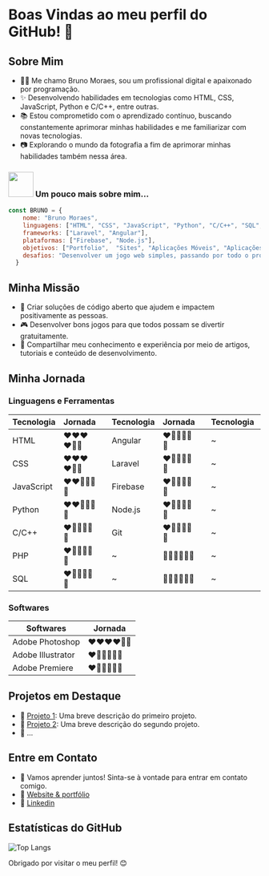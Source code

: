 # Boas Vindas ao meu perfil do GitHub! 👋

## Sobre Mim

- 👨‍💻 Me chamo Bruno Moraes, sou um profissional digital e apaixonado por programação.
- ✨ Desenvolvendo habilidades em tecnologias como HTML, CSS, JavaScript, Python e C/C++, entre outras.
- 📚 Estou comprometido com o aprendizado contínuo, buscando constantemente aprimorar minhas habilidades e me familiarizar com novas tecnologias.
- 📷 Explorando o mundo da fotografia a fim de aprimorar minhas habilidades também nessa área.
### <img src="https://media.giphy.com/media/VgCDAzcKvsR6OM0uWg/giphy.gif" width="50"> Um pouco mais sobre mim...
```Javascript
const BRUNO = {
    nome: "Bruno Moraes",
    linguagens: ["HTML", "CSS", "JavaScript", "Python", "C/C++", "SQL", "PHP"],
    frameworks: ["Laravel", "Angular"],
    plataformas: ["Firebase", "Node.js"],
    objetivos: ["Portfolio",  "Sites", "Aplicações Móveis", "Aplicações Desktop", "Aplicações Web", "Aplicações de Nuvem", "Jogos", "Artigos", "Fotos", "Ilustraçoes"],
    desafios: "Desenvolver um jogo web simples, passando por todo o processo de desenvolvimento, desde a concepção da ideia até a implantação do jogo.",
  }
````

## Minha Missão

- 🎯 Criar soluções de código aberto que ajudem e impactem positivamente as pessoas.
- 🎮 Desenvolver bons jogos para que todos possam se divertir gratuitamente.
- 📖 Compartilhar meu conhecimento e experiência por meio de artigos, tutoriais e conteúdo de desenvolvimento.

## Minha Jornada
### Linguagens e Ferramentas
| Tecnologia     | Jornada                |           | Tecnologia  | Jornada                |           | Tecnologia | Jornada                |
| -------------- | ---------------------- | --------- | ----------- | ---------------------- | --------- | ---------- | ---------------------- |
| HTML           | ❤❤❤❤🤍🤍           |           | Angular     | ❤🤍🤍🤍🤍🤍         |           | ~          | 🤍🤍🤍🤍🤍🤍         |
| CSS            | ❤❤❤❤🤍🤍           |           | Laravel     | ❤🤍🤍🤍🤍🤍         |           | ~          | 🤍🤍🤍🤍🤍🤍         |
| JavaScript     | ❤❤🤍🤍🤍🤍         |           | Firebase    | ❤🤍🤍🤍🤍🤍         |           | ~          | 🤍🤍🤍🤍🤍🤍         |
| Python         | ❤❤🤍🤍🤍🤍         |           | Node.js     | ❤🤍🤍🤍🤍🤍         |           | ~          | 🤍🤍🤍🤍🤍🤍         |
| C/C++          | ❤🤍🤍🤍🤍🤍         |           | Git         | ❤🤍🤍🤍🤍🤍        |           | ~          | 🤍🤍🤍🤍🤍🤍         |
| PHP            | ❤🤍🤍🤍🤍🤍         |           | ~           | 🤍🤍🤍🤍🤍🤍        |           | ~          | 🤍🤍🤍🤍🤍🤍         |
| SQL            | ❤🤍🤍🤍🤍🤍         |           | ~           | 🤍🤍🤍🤍🤍🤍        |           | ~          | 🤍🤍🤍🤍🤍🤍         |



### Softwares
| Softwares            | Jornada                |
| -------------------- | ---------------------- |
| Adobe Photoshop      | ❤❤❤❤🤍🤍             |
| Adobe Illustrator    | ❤🤍🤍🤍🤍🤍           |
| Adobe Premiere       | ❤🤍🤍🤍🤍🤍           |


## Projetos em Destaque

- 🔗 [Projeto 1](link-para-o-projeto-1): Uma breve descrição do primeiro projeto.
- 🔗 [Projeto 2](link-para-o-projeto-2): Uma breve descrição do segundo projeto.
- 🔗 ...

## Entre em Contato

- 💬 Vamos aprender juntos! Sinta-se à vontade para entrar em contato comigo.
- 🔗 [Website & portfólio](https://bmfolio.web.app/)
- 🔗 [Linkedin](https://www.linkedin.com/in/bruno-moraes-704728145/)

## Estatísticas do GitHub

![Top Langs](https://github-readme-stats.vercel.app/api/top-langs/?username=brunomoraesdigital&hide=TeX&layout=compact)

Obrigado por visitar o meu perfil! 😊
